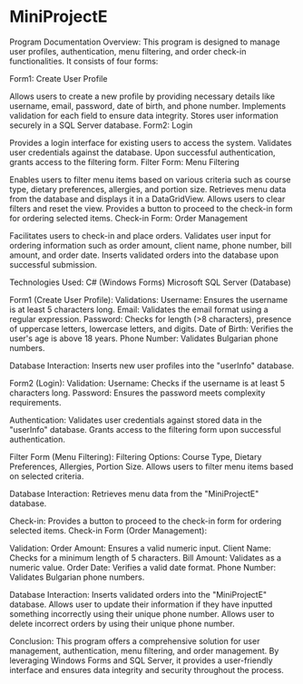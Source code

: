 # MiniProjectE

Program Documentation
Overview:
This program is designed to manage user profiles, authentication, menu filtering, and order check-in functionalities. It consists of four forms:

Form1: Create User Profile

Allows users to create a new profile by providing necessary details like username, email, password, date of birth, and phone number.
Implements validation for each field to ensure data integrity.
Stores user information securely in a SQL Server database.
Form2: Login

Provides a login interface for existing users to access the system.
Validates user credentials against the database.
Upon successful authentication, grants access to the filtering form.
Filter Form: Menu Filtering

Enables users to filter menu items based on various criteria such as course type, dietary preferences, allergies, and portion size.
Retrieves menu data from the database and displays it in a DataGridView.
Allows users to clear filters and reset the view.
Provides a button to proceed to the check-in form for ordering selected items.
Check-in Form: Order Management

Facilitates users to check-in and place orders.
Validates user input for ordering information such as order amount, client name, phone number, bill amount, and order date.
Inserts validated orders into the database upon successful submission.

Technologies Used:
C# (Windows Forms)
Microsoft SQL Server (Database)

Form1 (Create User Profile):
Validations:
Username: Ensures the username is at least 5 characters long.
Email: Validates the email format using a regular expression.
Password: Checks for length (>8 characters), presence of uppercase letters, lowercase letters, and digits.
Date of Birth: Verifies the user's age is above 18 years.
Phone Number: Validates Bulgarian phone numbers.

Database Interaction:
Inserts new user profiles into the "userInfo" database.

Form2 (Login):
Validation:
Username: Checks if the username is at least 5 characters long.
Password: Ensures the password meets complexity requirements.

Authentication:
Validates user credentials against stored data in the "userInfo" database.
Grants access to the filtering form upon successful authentication.

Filter Form (Menu Filtering):
Filtering Options:
Course Type, Dietary Preferences, Allergies, Portion Size.
Allows users to filter menu items based on selected criteria.

Database Interaction:
Retrieves menu data from the "MiniProjectE" database.

Check-in:
Provides a button to proceed to the check-in form for ordering selected items.
Check-in Form (Order Management):

Validation:
Order Amount: Ensures a valid numeric input.
Client Name: Checks for a minimum length of 5 characters.
Bill Amount: Validates as a numeric value.
Order Date: Verifies a valid date format.
Phone Number: Validates Bulgarian phone numbers.

Database Interaction:
Inserts validated orders into the "MiniProjectE" database.
Allows user to update their information if they have inputted something incorrectly using their unique phone number.
Allows user to delete incorrect orders by using their unique phone number.

Conclusion:
This program offers a comprehensive solution for user management, authentication, menu filtering, and order management. By leveraging Windows Forms and SQL Server, it provides a user-friendly interface and ensures data integrity and security throughout the process.

